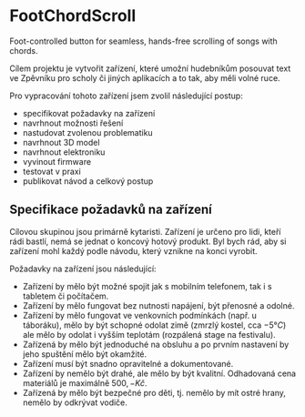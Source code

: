 # FootChordScroll

Foot-controlled button for seamless, hands-free scrolling of songs with chords.

Cílem projektu je vytvořit zařízení, které umožní hudebníkům posouvat text ve Zpěvníku pro scholy či jiných aplikacích a to tak, aby měli volné ruce.

Pro vypracování tohoto zařízení jsem zvolil následující postup:

- specifikovat požadavky na zařízení
- navrhnout možnosti řešení
- nastudovat zvolenou problematiku
- navrhnout 3D model
- navrhnout elektroniku
- vyvinout firmware
- testovat v praxi
- publikovat návod a celkový postup

## Specifikace požadavků na zařízení

Cílovou skupinou jsou primárně kytaristi. Zařízení je určeno pro lidi, kteří rádi bastlí, nemá se jednat o koncový hotový produkt. Byl bych rád, aby si zařízení mohl každý podle návodu, který vznikne na konci vyrobit.

Požadavky na zařízení jsou následující:

- Zařízení by mělo být možné spojit jak s mobilním telefonem, tak i s tabletem či počítačem.
- Zařízení by mělo fungovat bez nutnosti napájení, být přenosné a odolné.
- Zařízení by mělo fungovat ve venkovních podmínkách (např. u táboráku), mělo by být schopné odolat zimě (zmrzlý kostel, cca $-5°C$) ale mělo by odolat i vyšším teplotám (rozpálená stage na festivalu).
- Zařízená by mělo být jednoduché na obsluhu a po prvním nastavení by jeho spuštění mělo být okamžité.
- Zařízení musí být snadno opravitelné a dokumentované.
- Zařízení by nemělo být drahé, ale mělo by být kvalitní. Odhadovaná cena materiálů je maximálně $500,- Kč$.
- Zařízená by mělo být bezpečné pro děti, tj. nemělo by mít ostré hrany, nemělo by odkrývat vodiče.



